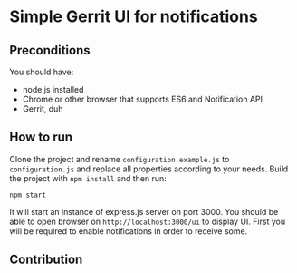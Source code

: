 # Simple Gerrit UI for notifications

## Preconditions
 
You should have:
- node.js installed
- Chrome or other browser that supports ES6 and Notification API
- Gerrit, duh

## How to run

Clone the project and rename `configuration.example.js` to `configuration.js` and replace all properties according to your needs. Build the project with `npm install` and then run:

`npm start`

It will start an instance of express.js server on port 3000. You should be able to open browser on `http://localhost:3000/ui` to display UI. First you will be required to enable notifications in order to receive some.

## Contribution